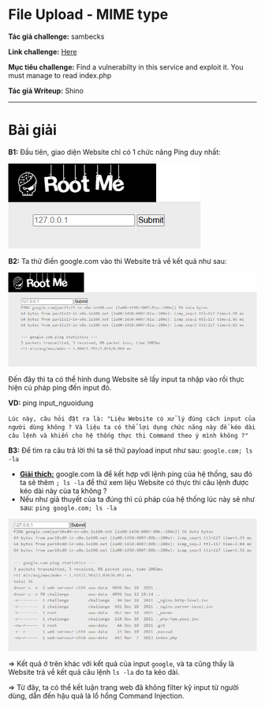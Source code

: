 # File Upload - MIME type

**Tác giả challenge:** sambecks

**Link challenge:** [Here](https://www.root-me.org/en/Challenges/Web-Server/PHP-Command-injection)

**Mục tiêu challenge:**
Find a vulnerabilty in this service and exploit it. You must manage to read index.php

**Tác giả Writeup:** Shino

---

# Bài giải

**B1:** Đầu tiên, giao diện Website chỉ có 1 chức năng Ping duy nhất:

![alt text](./images/image.png)

**B2:** Ta thử điền google.com vào thì Website trả về kết quả như sau:

![alt text](./images/image-1.png)

Đến đây thì ta có thể hình dung Website sẽ lấy input ta nhập vào rồi thực hiện cú pháp ping đến input đó.

**VD:** ping input_nguoidung

`Lúc này, câu hỏi đặt ra là: "Liệu Website có xử lý đúng cách input của người dùng không ? Và liệu ta có thể lợi dụng chức năng này để kéo dài câu lệnh và khiến cho hệ thống thực thi Command theo ý mình không ?"`

**B3:** Để tìm ra câu trả lời thì ta sẽ thử payload input như sau: `google.com; ls -la`

* <u>**Giải thích:**</u> google.com là để kết hợp với lệnh ping của hệ thống, sau đó ta sẽ thêm `; ls -la` để thử xem liệu Website có thực thi câu lệnh được kéo dài này của ta không ?
* Nếu như giả thuyết của ta đúng thì cú pháp của hệ thống lúc này sẽ như sau: `ping google.com; ls -la`

![alt text](./images/image-2.png)

=> Kết quả ở trên khác với kết quả của input `google`, và ta cũng thấy là Website trả về kết quả câu lệnh `ls -la` do ta kéo dài.

=> Từ đây, ta có thể kết luận trang web đã không filter kỹ input từ người dùng, dẫn đến hậu quả là lổ hổng Command Injection.
